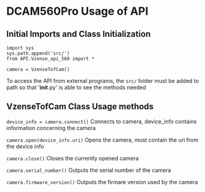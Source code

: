 # DCAM560Pro Usage of API

## Initial Imports and Class Initialization
```
import sys
sys.path.append('src/')
from API.Vzense_api_560 import *

camera = VzenseTofCam()
```

To access the API from external programs, the `src/` folder must be added to path so that '__init__.py' is able to see the methods needed

## VzenseTofCam Class Usage methods

`device_info = camera.connect()` Connects to camera, device_info contains information concerning the camera

`camera.open(device_info.uri)` Opens the camera, must contain the uri from the device info

`camera.close()` Closes the currently opened camera

`camera.serial_number()` Outputs the serial number of the camera

`camera.firmware_version()` Outputs the firmare version used by the camera